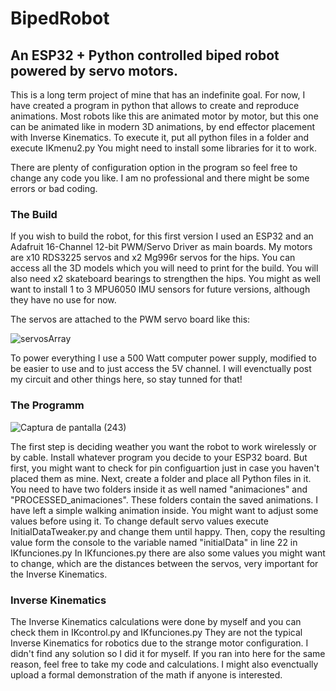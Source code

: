 # BipedRobot
## An ESP32 + Python controlled biped robot powered by servo motors.

This is a long term project of mine that has an indefinite goal. 
For now, I have created a program in python that allows to create and reproduce animations. Most robots like this are animated motor by motor, but this one can be animated like in modern 3D animations, by end effector placement with Inverse Kinematics.
To execute it, put all python files in a folder and execute IKmenu2.py
You might need to install some libraries for it to work.

There are plenty of configuration option in the program so feel free to change any code you like.
I am no professional and there might be some errors or bad coding.

### The Build
If you wish to build the robot, for this first version I used an ESP32 and an Adafruit 16-Channel 12-bit PWM/Servo Driver as main boards. My motors are x10 RDS3225 servos and x2 Mg996r servos for the hips. You can access all the 3D models which you will need to print for the build. You will also need x2 skateboard bearings to strengthen the hips. You might as well want to install 1 to 3 MPU6050 IMU sensors for future versions, although they have no use for now.

The servos are attached to the PWM servo board like this:

![servosArray](https://user-images.githubusercontent.com/94953985/181059536-53a6e7fc-049e-45b9-a8f9-d8276e9c9a49.jpg)

To power everything I use a 500 Watt computer power supply, modified to be easier to use and to just access the 5V channel.
I will evenctually post my circuit and other things here, so stay tunned for that!

### The Programm
![Captura de pantalla (243)](https://user-images.githubusercontent.com/94953985/181065606-bc7bb7a0-8083-4943-b7bf-8ec96f9f9c3f.png)

The first step is deciding weather you want the robot to work wirelessly or by cable. Install whatever program you decide to your ESP32 board. But first, you might want to check for pin configuartion just in case you haven't placed them as mine.
Next, create a folder and place all Python files in it. You need to have two folders inside it as well named "animaciones" and "PROCESSED_animaciones". These folders contain the saved animations. I have left a simple walking animation inside.
You might want to adjust some values before using it. To change default servo values execute InitialDataTweaker.py and change them until happy. Then, copy the resulting value form the console to the variable named "initialData" in line 22 in IKfunciones.py
In IKfunciones.py there are also some values you might want to change, which are the distances between the servos, very important for the Inverse Kinematics.

### Inverse Kinematics
The Inverse Kinematics calculations were done by myself and you can check them in IKcontrol.py and IKfunciones.py
They are not the typical Inverse Kinematics for robotics due to the strange motor configuration. I didn't  find any solution so I did it for myself. If you ran into here for the same reason, feel free to take my code and calculations. 
I might also evenctually upload a formal demonstration of the math if anyone is interested.
